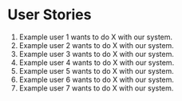 User Stories
=====
1) Example user 1 wants to do X with our system.
2) Example user 2 wants to do X with our system.
3) Example user 3 wants to do X with our system.
4) Example user 4 wants to do X with our system.
5) Example user 5 wants to do X with our system.
6) Example user 6 wants to do X with our system.
7) Example user 7 wants to do X with our system.
